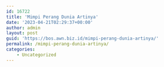 ```yaml
---
id: 16722
title: 'Mimpi Perang Dunia Artinya'
date: '2023-04-21T02:29:37+00:00'
author: admin
layout: post
guid: 'https://bos.awn.biz.id/mimpi-perang-dunia-artinya/'
permalink: /mimpi-perang-dunia-artinya/
categories:
    - Uncategorized
---
```


